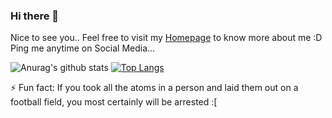 ### Hi there 👋

<p> 
  Nice to see you.. Feel free to visit my <a href="https://lostsam423.github.io">Homepage</a> to know more about me :D <br>
  Ping me anytime on Social Media...
</p>



![Anurag's github stats](https://github-readme-stats.vercel.app/api?username=LostSam423&show_icons=true)
[![Top Langs](https://github-readme-stats.vercel.app/api/top-langs/?username=LostSam423&layout=compact)](https://github.com/anuraghazra/github-readme-stats)



⚡ Fun fact: If you took all the atoms in a person and laid them out on a football field, you most certainly will be arrested :[
